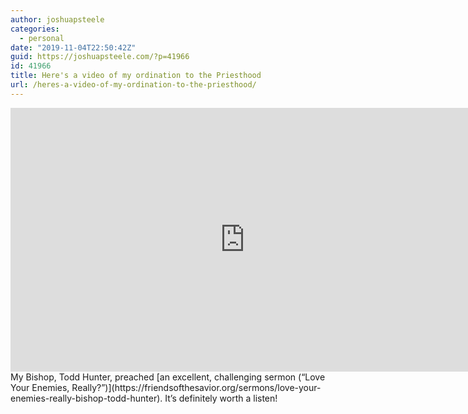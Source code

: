 ```yaml
---
author: joshuapsteele
categories:
  - personal
date: "2019-11-04T22:50:42Z"
guid: https://joshuapsteele.com/?p=41966
id: 41966
title: Here's a video of my ordination to the Priesthood
url: /heres-a-video-of-my-ordination-to-the-priesthood/
---
```


<iframe allow="accelerometer; autoplay; clipboard-write; encrypted-media; gyroscope; picture-in-picture" allowfullscreen="" frameborder="0" height="422" loading="lazy" src="https://www.youtube.com/embed/nfRMqjhNhzs?feature=oembed" title="Church of the Savior Ordination Service (2019-11-02)" width="750"></iframe>My Bishop, Todd Hunter, preached [an excellent, challenging sermon (“Love Your Enemies, Really?”)](https://friendsofthesavior.org/sermons/love-your-enemies-really-bishop-todd-hunter). It’s definitely worth a listen!